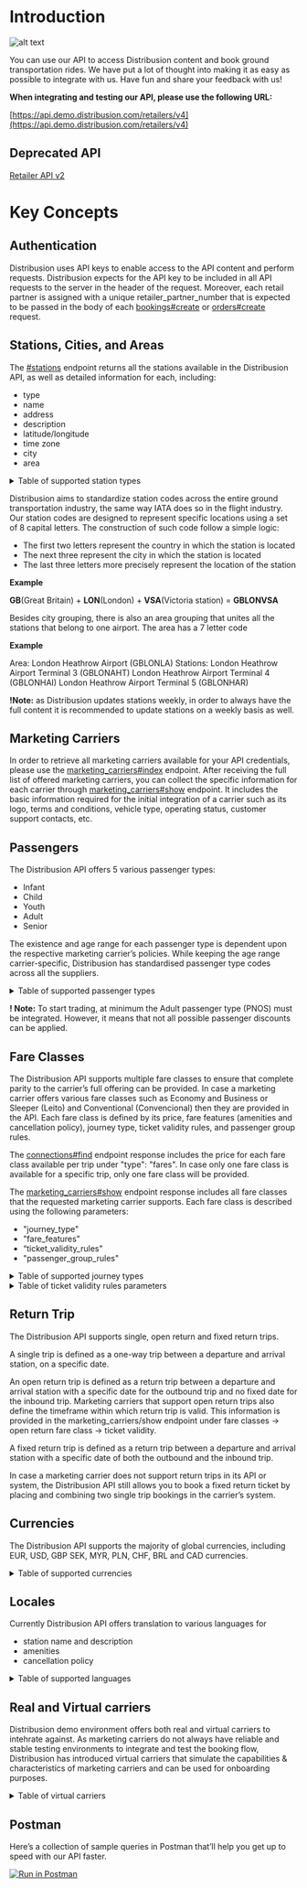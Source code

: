 # Introduction

![alt text](/images/bus-picture.png)

You can use our API to access Distribusion content and book ground transportation rides. We have put a lot of thought into making it as easy as possible to integrate with us. Have fun and share your feedback with us!

**When integrating and testing our API, please use the following URL:**

[https://api.demo.distribusion.com/retailers/v4](https://api.demo.distribusion.com/retailers/v4)

## Deprecated API

[Retailer API v2](https://api-demo.distribusion.com/reseller/v2/docs)

# Key Concepts

## Authentication

Distribusion uses API keys to enable access to the API content and perform requests. Distribusion expects for the API key to be included in all API requests to the server in the header of the request. Moreover, each retail partner is assigned with a unique retailer_partner_number that is expected to be passed in the body of each [bookings#create](https://docs.distribusion.com/#create) or [orders#create](https://docs.distribusion.com/#create-orders) request.


## Stations, Cities, and Areas

The [#stations](https://docs.distribusion.com/#stations7) endpoint returns all the stations available in the Distribusion API, as well as detailed information for each, including: 
- type
- name
- address
- description
- latitude/longitude
- time zone
- city
- area

<details>
  <summary>Table of supported station types</summary>
  
<table>
  <tr>
    <th>Station type name</th>
    <th>Distribusion station type code</th>
  </tr>
  <tr>
    <td>Bus station</td>
    <td>bus_station</td>
  </tr>
  <tr>
    <td>Train station</td>
    <td>train_station</td>
  </tr>
  <tr>
    <td>Ferry station</td>
    <td>ferry_station</td>
  </tr>
  <tr>
    <td>Tram station</td>
    <td>tram_station</td>
  </tr>
</table>
  
</details>

Distribusion aims to standardize station codes across the entire ground transportation industry, the same way IATA does so in the flight industry. Our station codes are designed to represent specific locations using a set of 8 capital letters. The construction of such code follow a simple logic:

- The first two letters represent the country in which the station is located
- The next three represent the city in which the station is located
- The last three letters more precisely represent the location of the station

**Example**

**GB**(Great Britain) + **LON**(London) + **VSA**(Victoria station) = **GBLONVSA**

Besides city grouping, there is also an area grouping that unites all the stations that belong to one airport. The area has a 7 letter code

**Example**

Area: London Heathrow Airport (GBLONLA)
Stations: 
London Heathrow Airport Terminal 3 (GBLONAHT)
London Heathrow Airport Terminal 4 (GBLONHAI)
London Heathrow Airport Terminal 5 (GBLONHAR)

**!Note:** as Distribusion updates stations weekly, in order to always have the full content it is recommended to update stations on a weekly basis as well.

## Marketing Carriers

In order to retrieve all marketing carriers available for your API credentials, please use the [marketing_carriers#index](https://docs.distribusion.com/#index33) endpoint. After receiving the full list of offered marketing carriers, you can collect the specific information for each carrier through [marketing_carriers#show](https://docs.distribusion.com/#show34) endpoint. It includes the basic information required for the initial integration of a carrier such as its logo, terms and conditions, vehicle type, operating status, customer support contacts, etc.

## Passengers

The Distribusion API offers 5 various passenger types: 
- Infant
- Child
- Youth
- Adult
- Senior

The existence and age range for each passenger type is dependent upon the respective marketing carrier’s policies. While keeping the age range carrier-specific, Distribusion has standardised passenger type codes across all the suppliers.

<details>
  <summary>Table of supported passenger types</summary>
  
<table>
   <thead>
      <tr>
         <th>Passenger type name</th>
         <th>Distribusion passenger type code</th>
      </tr>
   </thead>
   <tbody>
      <tr>
         <td>Infant</td>
         <td>PINT</td>
      </tr>
      <tr>
         <td>Child</td>
         <td>PCIL</td>
      </tr>
      <tr>
         <td>Youth</td>
         <td>PYPO</td>
      </tr>
      <tr>
         <td>Adult</td>
         <td>PNOS</td>
      </tr>
      <tr>
         <td>Senior</td>
         <td>PSOE</td>
      </tr>
   </tbody>
</table>
</details>

**! Note:** To start trading, at minimum the Adult passenger type (PNOS) must be integrated. However, it means that not all possible passenger discounts can be applied.

## Fare Classes

The Distribusion API supports multiple fare classes to ensure that complete parity to the carrier’s full offering can be provided. In case a marketing carrier offers various fare classes such as Economy and Business or Sleeper (Leito) and Conventional (Convencional) then they are provided in the API. Each fare class is defined by its price, fare features (amenities and cancellation policy), journey type, ticket validity rules, and passenger group rules.

The [connections#find](https://docs.distribusion.com/#find) endpoint response includes the price for each fare class available per trip under "type": "fares". In case only one fare class is available for a specific trip, only one fare class will be provided.

The [marketing_carriers#show](https://docs.distribusion.com/#show34) endpoint response includes all fare classes that the requested marketing carrier supports. Each fare class is described using the following parameters: 

- "journey_type"
- "fare_features"
- “ticket_validity_rules"
- "passenger_group_rules"

<details>
  <summary>Table of supported journey types</summary>
  
<table>
   <thead>
      <tr>
         <th>Journey type name</th>
         <th>Distribusion journey type code</th>
         <th>Description</th>
      </tr>
   </thead>
   <tbody>
      <tr>
         <td>Single</td>
         <td>single</td>
         <td>Travel is supported only one way</td>
      </tr>
      <tr>
         <td>Open return</td>
         <td>open_return</td>
         <td>Travel is supported both ways with inbound trip having an open date</td>
      </tr>
      <tr>
         <td>Fixed return</td>
         <td>fixed_return</td>
         <td>Travel is supported both ways with inbound trip having an exact travel date</td>
      </tr>
   </tbody>
</table>
</details>

<details>
  <summary>Table of ticket validity rules parameters</summary>
  
<table>
   <thead>
      <tr>
         <th>Ticket validity parameter</th>
         <th>Possible values</th>
         <th>Description</th>
      </tr>
   </thead>
   <tbody>
      <tr>
         <td>Type</td>
         <td>outbound; inbound</td>
         <td>The rule for outbound or outbound trip</td>
      </tr>
      <tr>
         <td>Use type</td>
         <td>once; multiple</td>
         <td>Ticket can be used for a single or the multiple trips</td>
      </tr>
      <tr>
         <td>Reference time</td>
         <td>departure_time; beginning of departure day; purchase_time; beginning_of_purchase_day; outbound_voucher_redemption; inbound_voucher_redemption</td>
         <td>Defined time from which ticket validity starts</td>
      </tr>
      <tr>
         <td>Offset</td>
         <td>minutes; hours; days; months</td>
         <td>Buffer between reference time and start of validity period</td>
      </tr>
      <tr>
         <td>Duration</td>
         <td>minutes; hours; days; months</td>
         <td>Time window of ticket validity</td>
      </tr>
   </tbody>
</table>
</details>

## Return Trip

The Distribusion API supports single, open return and fixed return trips.

A single trip is defined as a one-way trip between a departure and arrival station, on a specific date.

An open return trip is defined as a return trip between a departure and arrival station with a specific date for the outbound trip and no fixed date for the inbound trip. Marketing carriers that support open return trips also define the timeframe within which return trip is valid. This information is provided in the marketing_carriers/show endpoint under fare classes -> open return fare class -> ticket validity.

A fixed return trip is defined as a return trip between a departure and arrival station with a specific date of both the outbound and the inbound trip. 

In case a marketing carrier does not support return trips in its API or system, the Distribusion API still allows you to book a fixed return ticket by placing and combining two single trip bookings in the carrier’s system.

## Currencies

The Distribusion API supports the majority of global currencies, including EUR, USD, GBP SEK, MYR, PLN, CHF, BRL and CAD currencies.

<details>
  <summary>Table of supported currencies</summary>
  
<table>
   <thead>
      <tr>
         <th>Distribusion currency code</th>
         <th>Currency name</th>
      </tr>
   </thead>
   <tbody>
      <tr>
         <td>AED</td>
         <td>United Arab Emirates Dirham</td>
      </tr>
      <tr>
         <td>AFN</td>
         <td>Afghan Afghani</td>
      </tr>
      <tr>
         <td>ALL</td>
         <td>Albanian Lek</td>
      </tr>
      <tr>
         <td>AMD</td>
         <td>Armenian Dram</td>
      </tr>
      <tr>
         <td>ANG</td>
         <td>Netherlands Antillean Guilder</td>
      </tr>
      <tr>
         <td>AOA</td>
         <td>Angolan Kwanza</td>
      </tr>
      <tr>
         <td>ARS</td>
         <td>Argentine Peso</td>
      </tr>
      <tr>
         <td>AUD</td>
         <td>Australian Dollar</td>
      </tr>
      <tr>
         <td>AWG</td>
         <td>Aruban Florin</td>
      </tr>
      <tr>
         <td>AZN</td>
         <td>Azerbaijani Manat</td>
      </tr>
      <tr>
         <td>BAM</td>
         <td>Bosnia-Herzegovina Convertible Mark</td>
      </tr>
      <tr>
         <td>BBD</td>
         <td>Barbadian Dollar</td>
      </tr>
      <tr>
         <td>BDT</td>
         <td>Bangladeshi Taka</td>
      </tr>
      <tr>
         <td>BGN</td>
         <td>Bulgarian Lev</td>
      </tr>
      <tr>
         <td>BHD</td>
         <td>Bahraini Dinar</td>
      </tr>
      <tr>
         <td>BIF</td>
         <td>Burundian Franc</td>
      </tr>
      <tr>
         <td>BMD</td>
         <td>Bermudan Dollar</td>
      </tr>
      <tr>
         <td>BND</td>
         <td>Brunei Dollar</td>
      </tr>
      <tr>
         <td>BOB</td>
         <td>Bolivian Boliviano</td>
      </tr>
      <tr>
         <td>BRL</td>
         <td>Brazilian Real</td>
      </tr>
      <tr>
         <td>BSD</td>
         <td>Bahamian Dollar</td>
      </tr>
      <tr>
         <td>BTC</td>
         <td>Bitcoin</td>
      </tr>
      <tr>
         <td>BTN</td>
         <td>Bhutanese Ngultrum</td>
      </tr>
      <tr>
         <td>BWP</td>
         <td>Botswanan Pula</td>
      </tr>
      <tr>
         <td>BYN</td>
         <td>Belarusian Ruble</td>
      </tr>
      <tr>
         <td>BYR</td>
         <td>Belarusian Ruble</td>
      </tr>
      <tr>
         <td>BZD</td>
         <td>Belize Dollar</td>
      </tr>
      <tr>
         <td>CAD</td>
         <td>Canadian Dollar</td>
      </tr>
      <tr>
         <td>CDF</td>
         <td>Congolese Franc</td>
      </tr>
      <tr>
         <td>CHF</td>
         <td>Swiss Franc</td>
      </tr>
      <tr>
         <td>CLF</td>
         <td>Chilean Unit of Account (UF)</td>
      </tr>
      <tr>
         <td>CLP</td>
         <td>Chilean Peso</td>
      </tr>
      <tr>
         <td>CNY</td>
         <td>Chinese Yuan</td>
      </tr>
      <tr>
         <td>COP</td>
         <td>Colombian Peso</td>
      </tr>
      <tr>
         <td>CRC</td>
         <td>Costa Rican Colón</td>
      </tr>
      <tr>
         <td>CUC</td>
         <td>Cuban Convertible Peso</td>
      </tr>
      <tr>
         <td>CUP</td>
         <td>Cuban Peso</td>
      </tr>
      <tr>
         <td>CVE</td>
         <td>Cape Verdean Escudo</td>
      </tr>
      <tr>
         <td>CZK</td>
         <td>Czech Republic Koruna</td>
      </tr>
      <tr>
         <td>DJF</td>
         <td>Djiboutian Franc</td>
      </tr>
      <tr>
         <td>DKK</td>
         <td>Danish Krone</td>
      </tr>
      <tr>
         <td>DOP</td>
         <td>Dominican Peso</td>
      </tr>
      <tr>
         <td>DZD</td>
         <td>Algerian Dinar</td>
      </tr>
      <tr>
         <td>EEK</td>
         <td>Estonian Kroon</td>
      </tr>
      <tr>
         <td>EGP</td>
         <td>Egyptian Pound</td>
      </tr>
      <tr>
         <td>ERN</td>
         <td>Eritrean Nakfa</td>
      </tr>
      <tr>
         <td>ETB</td>
         <td>Ethiopian Birr</td>
      </tr>
      <tr>
         <td>EUR</td>
         <td>Euro</td>
      </tr>
      <tr>
         <td>FJD</td>
         <td>Fijian Dollar</td>
      </tr>
      <tr>
         <td>FKP</td>
         <td>Falkland Islands Pound</td>
      </tr>
      <tr>
         <td>GBP</td>
         <td>British Pound Sterling</td>
      </tr>
      <tr>
         <td>GEL</td>
         <td>Georgian Lari</td>
      </tr>
      <tr>
         <td>GGP</td>
         <td>Guernsey Pound</td>
      </tr>
      <tr>
         <td>GHS</td>
         <td>Ghanaian Cedi</td>
      </tr>
      <tr>
         <td>GIP</td>
         <td>Gibraltar Pound</td>
      </tr>
      <tr>
         <td>GMD</td>
         <td>Gambian Dalasi</td>
      </tr>
      <tr>
         <td>GNF</td>
         <td>Guinean Franc</td>
      </tr>
      <tr>
         <td>GTQ</td>
         <td>Guatemalan Quetzal</td>
      </tr>
      <tr>
         <td>GYD</td>
         <td>Guyanaese Dollar</td>
      </tr>
      <tr>
         <td>HKD</td>
         <td>Hong Kong Dollar</td>
      </tr>
      <tr>
         <td>HNL</td>
         <td>Honduran Lempira</td>
      </tr>
      <tr>
         <td>HRK</td>
         <td>Croatian Kuna</td>
      </tr>
      <tr>
         <td>HTG</td>
         <td>Haitian Gourde</td>
      </tr>
      <tr>
         <td>HUF</td>
         <td>Hungarian Forint</td>
      </tr>
      <tr>
         <td>IDR</td>
         <td>Indonesian Rupiah</td>
      </tr>
      <tr>
         <td>ILS</td>
         <td>Israeli New Sheqel</td>
      </tr>
      <tr>
         <td>IMP</td>
         <td>Manx pound</td>
      </tr>
      <tr>
         <td>INR</td>
         <td>Indian Rupee</td>
      </tr>
      <tr>
         <td>IQD</td>
         <td>Iraqi Dinar</td>
      </tr>
      <tr>
         <td>IRR</td>
         <td>Iranian Rial</td>
      </tr>
      <tr>
         <td>ISK</td>
         <td>Icelandic Króna</td>
      </tr>
      <tr>
         <td>JEP</td>
         <td>Jersey Pound</td>
      </tr>
      <tr>
         <td>JMD</td>
         <td>Jamaican Dollar</td>
      </tr>
      <tr>
         <td>JOD</td>
         <td>Jordanian Dinar</td>
      </tr>
      <tr>
         <td>JPY</td>
         <td>Japanese Yen</td>
      </tr>
      <tr>
         <td>KES</td>
         <td>Kenyan Shilling</td>
      </tr>
      <tr>
         <td>KGS</td>
         <td>Kyrgystani Som</td>
      </tr>
      <tr>
         <td>KHR</td>
         <td>Cambodian Riel</td>
      </tr>
      <tr>
         <td>KMF</td>
         <td>Comorian Franc</td>
      </tr>
      <tr>
         <td>KPW</td>
         <td>North Korean Won</td>
      </tr>
      <tr>
         <td>KRW</td>
         <td>South Korean Won</td>
      </tr>
      <tr>
         <td>KWD</td>
         <td>Kuwaiti Dinar</td>
      </tr>
      <tr>
         <td>KYD</td>
         <td>Cayman Islands Dollar</td>
      </tr>
      <tr>
         <td>KZT</td>
         <td>Kazakhstani Tenge</td>
      </tr>
      <tr>
         <td>LAK</td>
         <td>Laotian Kip</td>
      </tr>
      <tr>
         <td>LBP</td>
         <td>Lebanese Pound</td>
      </tr>
      <tr>
         <td>LKR</td>
         <td>Sri Lankan Rupee</td>
      </tr>
      <tr>
         <td>LRD</td>
         <td>Liberian Dollar</td>
      </tr>
      <tr>
         <td>LSL</td>
         <td>Lesotho Loti</td>
      </tr>
      <tr>
         <td>LTL</td>
         <td>Lithuanian Litas</td>
      </tr>
      <tr>
         <td>LVL</td>
         <td>Latvian Lats</td>
      </tr>
      <tr>
         <td>LYD</td>
         <td>Libyan Dinar</td>
      </tr>
      <tr>
         <td>MAD</td>
         <td>Moroccan Dirham</td>
      </tr>
      <tr>
         <td>MDL</td>
         <td>Moldovan Leu</td>
      </tr>
      <tr>
         <td>MGA</td>
         <td>Malagasy Ariary</td>
      </tr>
      <tr>
         <td>MKD</td>
         <td>Macedonian Denar</td>
      </tr>
      <tr>
         <td>MMK</td>
         <td>Myanma Kyat</td>
      </tr>
      <tr>
         <td>MNT</td>
         <td>Mongolian Tugrik</td>
      </tr>
      <tr>
         <td>MOP</td>
         <td>Macanese Pataca</td>
      </tr>
      <tr>
         <td>MRO</td>
         <td>Mauritanian Ouguiya</td>
      </tr>
      <tr>
         <td>MUR</td>
         <td>Mauritian Rupee</td>
      </tr>
      <tr>
         <td>MVR</td>
         <td>Maldivian Rufiyaa</td>
      </tr>
      <tr>
         <td>MWK</td>
         <td>Malawian Kwacha</td>
      </tr>
      <tr>
         <td>MXN</td>
         <td>Mexican Peso</td>
      </tr>
      <tr>
         <td>MYR</td>
         <td>Malaysian Ringgit</td>
      </tr>
      <tr>
         <td>MZN</td>
         <td>Mozambican Metical</td>
      </tr>
      <tr>
         <td>NAD</td>
         <td>Namibian Dollar</td>
      </tr>
      <tr>
         <td>NGN</td>
         <td>Nigerian Naira</td>
      </tr>
      <tr>
         <td>NIO</td>
         <td>Nicaraguan Córdoba</td>
      </tr>
      <tr>
         <td>NOK</td>
         <td>Norwegian Krone</td>
      </tr>
      <tr>
         <td>NPR</td>
         <td>Nepalese Rupee</td>
      </tr>
      <tr>
         <td>NZD</td>
         <td>New Zealand Dollar</td>
      </tr>
      <tr>
         <td>OMR</td>
         <td>Omani Rial</td>
      </tr>
      <tr>
         <td>PAB</td>
         <td>Panamanian Balboa</td>
      </tr>
      <tr>
         <td>PEN</td>
         <td>Peruvian Nuevo Sol</td>
      </tr>
      <tr>
         <td>PGK</td>
         <td>Papua New Guinean Kina</td>
      </tr>
      <tr>
         <td>PHP</td>
         <td>Philippine Peso</td>
      </tr>
      <tr>
         <td>PKR</td>
         <td>Pakistani Rupee</td>
      </tr>
      <tr>
         <td>PLN</td>
         <td>Polish Zloty</td>
      </tr>
      <tr>
         <td>PYG</td>
         <td>Paraguayan Guarani</td>
      </tr>
      <tr>
         <td>QAR</td>
         <td>Qatari Rial</td>
      </tr>
      <tr>
         <td>RON</td>
         <td>Romanian Leu</td>
      </tr>
      <tr>
         <td>RSD</td>
         <td>Serbian Dinar</td>
      </tr>
      <tr>
         <td>RUB</td>
         <td>Russian Ruble</td>
      </tr>
      <tr>
         <td>RWF</td>
         <td>Rwandan Franc</td>
      </tr>
      <tr>
         <td>SAR</td>
         <td>Saudi Riyal</td>
      </tr>
      <tr>
         <td>SBD</td>
         <td>Solomon Islands Dollar</td>
      </tr>
      <tr>
         <td>SCR</td>
         <td>Seychellois Rupee</td>
      </tr>
      <tr>
         <td>SDG</td>
         <td>Sudanese Pound</td>
      </tr>
      <tr>
         <td>SEK</td>
         <td>Swedish Krona</td>
      </tr>
      <tr>
         <td>SGD</td>
         <td>Singapore Dollar</td>
      </tr>
      <tr>
         <td>SHP</td>
         <td>Saint Helena Pound</td>
      </tr>
      <tr>
         <td>SLL</td>
         <td>Sierra Leonean Leone</td>
      </tr>
      <tr>
         <td>SOS</td>
         <td>Somali Shilling</td>
      </tr>
      <tr>
         <td>SRD</td>
         <td>Surinamese Dollar</td>
      </tr>
      <tr>
         <td>STD</td>
         <td>São Tomé and Príncipe Dobra</td>
      </tr>
      <tr>
         <td>SVC</td>
         <td>Salvadoran Colón</td>
      </tr>
      <tr>
         <td>SYP</td>
         <td>Syrian Pound</td>
      </tr>
      <tr>
         <td>SZL</td>
         <td>Swazi Lilangeni</td>
      </tr>
      <tr>
         <td>THB</td>
         <td>Thai Baht</td>
      </tr>
      <tr>
         <td>TJS</td>
         <td>Tajikistani Somoni</td>
      </tr>
      <tr>
         <td>TMT</td>
         <td>Turkmenistani Manat</td>
      </tr>
      <tr>
         <td>TND</td>
         <td>Tunisian Dinar</td>
      </tr>
      <tr>
         <td>TOP</td>
         <td>Tongan Paʻanga</td>
      </tr>
      <tr>
         <td>TRY</td>
         <td>Turkish Lira</td>
      </tr>
      <tr>
         <td>TTD</td>
         <td>Trinidad and Tobago Dollar</td>
      </tr>
      <tr>
         <td>TWD</td>
         <td>New Taiwan Dollar</td>
      </tr>
      <tr>
         <td>TZS</td>
         <td>Tanzanian Shilling</td>
      </tr>
      <tr>
         <td>UAH</td>
         <td>Ukrainian Hryvnia</td>
      </tr>
      <tr>
         <td>UGX</td>
         <td>Ugandan Shilling</td>
      </tr>
      <tr>
         <td>USD</td>
         <td>United States Dollar</td>
      </tr>
      <tr>
         <td>UYU</td>
         <td>Uruguayan Peso</td>
      </tr>
      <tr>
         <td>UZS</td>
         <td>Uzbekistan Som</td>
      </tr>
      <tr>
         <td>VEF</td>
         <td>Venezuelan Bolívar Fuerte</td>
      </tr>
      <tr>
         <td>VND</td>
         <td>Vietnamese Dong</td>
      </tr>
      <tr>
         <td>VUV</td>
         <td>Vanuatu Vatu</td>
      </tr>
      <tr>
         <td>WST</td>
         <td>Samoan Tala</td>
      </tr>
      <tr>
         <td>XAF</td>
         <td>CFA Franc BEAC</td>
      </tr>
      <tr>
         <td>XAG</td>
         <td>Silver (troy ounce)</td>
      </tr>
      <tr>
         <td>XAU</td>
         <td>Gold (troy ounce)</td>
      </tr>
      <tr>
         <td>XCD</td>
         <td>East Caribbean Dollar</td>
      </tr>
      <tr>
         <td>XDR</td>
         <td>Special Drawing Rights</td>
      </tr>
      <tr>
         <td>XOF</td>
         <td>CFA Franc BCEAO</td>
      </tr>
      <tr>
         <td>XPF</td>
         <td>CFP Franc</td>
      </tr>
      <tr>
         <td>YER</td>
         <td>Yemeni Rial</td>
      </tr>
      <tr>
         <td>ZAR</td>
         <td>South African Rand</td>
      </tr>
      <tr>
         <td>ZMK</td>
         <td>Zambian Kwacha (pre-2013)</td>
      </tr>
      <tr>
         <td>ZMW</td>
         <td>Zambian Kwacha</td>
      </tr>
      <tr>
         <td>ZWL</td>
         <td>Zimbabwean Dollar</td>
      </tr>
   </tbody>
</table>
</details>

## Locales

Currently Distribusion API offers translation to various languages for 

- station name and description
- amenities
- cancellation policy

<details>
  <summary>Table of supported languages</summary>
  
<table>
   <thead>
      <tr>
         <th>Distribusion locale code</th>
         <th>Locale name</th>
      </tr>
   </thead>
   <tbody>
      <tr>
         <td>de</td>
         <td>German</td>
      </tr>
      <tr>
         <td>en</td>
         <td>English</td>
      </tr>
      <tr>
         <td>bg</td>
         <td>Bulgarian</td>
      </tr>
      <tr>
         <td>cs</td>
         <td>Czech</td>
      </tr>
      <tr>
         <td>da</td>
         <td>Danish</td>
      </tr>
      <tr>
         <td>es</td>
         <td>Spanish</td>
      </tr>
      <tr>
         <td>fr</td>
         <td>French</td>
      </tr>
      <tr>
         <td>hr</td>
         <td>Croatian</td>
      </tr>
      <tr>
         <td>it</td>
         <td>Italian</td>
      </tr>
      <tr>
         <td>nl</td>
         <td>Dutch</td>
      </tr>
      <tr>
         <td>pl</td>
         <td>Polish</td>
      </tr>
      <tr>
         <td>pt</td>
         <td>Portuguese</td>
      </tr>
      <tr>
         <td>ru</td>
         <td>Russian</td>
      </tr>
      <tr>
         <td>sv</td>
         <td>Swedish</td>
      </tr>
      <tr>
         <td>tr</td>
         <td>Turkish</td>
      </tr>
      <tr>
         <td>zh</td>
         <td>Chinese</td>
      </tr>
   </tbody>
</table>
</details>

## Real and Virtual carriers

Distribusion demo environment offers both real and virtual carriers to intehrate against. As marketing carriers do not always have reliable and stable testing environments to integrate and test the booking flow, Distribusion has introduced virtual carriers that simulate the capabilities & characteristics of marketing carriers and can be used for onboarding purposes.

<details>
  <summary>Table of virtual carriers</summary>
  
<table>
   <thead>
      <tr>
         <th>Carrier code</th>
         <th>Carrier name</th>
         <th>Departure station</th>
         <th>Arrival Station</th>
      </tr>
   </thead>
   <tbody>
      <tr>
         <td>VICA</td>
         <td>Virtual Carrier European intercity bus</td>
         <td>DEBERCBS</td>
         <td>FRPARPGB</td>
      </tr>
      <tr>
         <td>VCBA</td>
         <td>Virtual Carrier Brazilian intercity bus</td>
         <td>BRSAOSPB</td>
         <td>BRLZSRDJ</td>
      </tr>
      <tr>
         <td>VCAI</td>
         <td>Virtual Carrier Airport shuttle</td>
         <td>GBLONLTH</td>
         <td>GBLONLHB</td>
      </tr>
      <tr>
         <td>VCFE</td>
         <td>Virtual Carrier Ferry</td>
         <td>GBCAICHA</td>
         <td>GBPMEPHA</td>
      </tr>
   </tbody>
</table>
</details>

## Postman

Here’s a collection of sample queries in Postman that’ll help you get up to speed with our API faster.

[![Run in Postman](https://run.pstmn.io/button.svg)](https://app.getpostman.com/run-collection/4b85e2eca75d5ec340dc)
